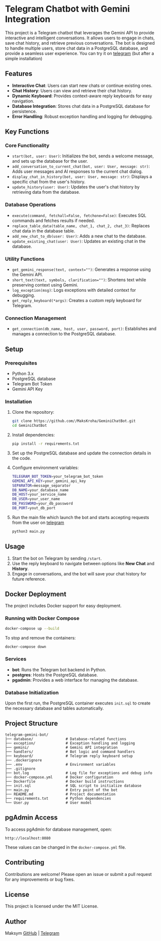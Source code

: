 # Telegram Chatbot with Gemini Integration

This project is a Telegram chatbot that leverages the Gemini API to provide interactive and intelligent conversations. It allows users to engage in chats, save chat history, and retrieve previous conversations. The bot is designed to handle multiple users, store chat data in a PostgreSQL database, and provide a seamless user experience. You can try it on [telegram](t.me/gemini_chat_python_bot) (but after a simple installation)

## Features

- **Interactive Chat**: Users can start new chats or continue existing ones.
- **Chat History**: Users can view and retrieve their chat history.
- **Dynamic Keyboard**: Provides context-aware reply keyboards for easy navigation.
- **Database Integration**: Stores chat data in a PostgreSQL database for persistence.
- **Error Handling**: Robust exception handling and logging for debugging.

## Key Functions

### Core Functionality

- `start(bot, user: User)`: Initializes the bot, sends a welcome message, and sets up the database for the user.
- `add_conversation_to_current_chat(bot, user: User, message: str)`: Adds user messages and AI responses to the current chat dialog.
- `display_chat_in_history(bot, user: User, message: str)`: Displays a specific chat from the user's history.
- `update_history(user: User)`: Updates the user's chat history by retrieving data from the database.

### Database Operations

- `execute(command, fetchall=False, fetchone=False)`: Executes SQL commands and fetches results if needed.
- `replace_table_data(table_name, chat_1, chat_2, chat_3)`: Replaces chat data in the database table.
- `add_new_chat_to_db(user: User)`: Adds a new chat to the database.
- `update_existing_chat(user: User)`: Updates an existing chat in the database.

### Utility Functions

- `get_gemini_response(text, context="")`: Generates a response using the Gemini API.
- `short_text(text, symbols, clarification="")`: Shortens text while preserving context using Gemini.
- `log_exception(msg)`: Logs exceptions with detailed context for debugging.
- `get_reply_keyboard(*args)`: Creates a custom reply keyboard for Telegram.

### Connection Management

- `get_connection(db_name, host, user, password, port)`: Establishes and manages a connection to the PostgreSQL database.

## Setup

### Prerequisites

- Python 3.x
- PostgreSQL database
- Telegram Bot Token
- Gemini API Key

### Installation

1. Clone the repository:

   ```bash
   git clone https://github.com//MaksKroha/GeminiChatBot.git
   cd GeminiChatBot
   ```

2. Install dependencies:

   ```bash
   pip install -r requirements.txt
   ```

3. Set up the PostgreSQL database and update the connection details in the code.

4. Configure environment variables:

   ```bash
   TELEGRAM_BOT_TOKEN=your_telegram_bot_token
   GEMINI_API_KEY=your_gemini_api_key
   SEPARATOR=message_separator
   DB_NAME=your_database_name
   DB_HOST=your_service_name
   DB_USER=your_user_name
   DB_PASSWORD=your_db_password
   DB_PORT=yout_db_port
   ```
5. Run the main file which launch the bot and starts accepting requests from the user on [telegram](t.me/gemini_chat_python_bot)
   ```bash
   python3 main.py
   ```

## Usage

1. Start the bot on Telegram by sending `/start`.
2. Use the reply keyboard to navigate between options like **New Chat** and **History**.
3. Engage in conversations, and the bot will save your chat history for future reference.

## Docker Deployment

The project includes Docker support for easy deployment.

### Running with Docker Compose

```bash
docker-compose up --build
```

To stop and remove the containers:

```bash
docker-compose down
```

### Services

- **bot**: Runs the Telegram bot backend in Python.
- **postgres**: Hosts the PostgreSQL database.
- **pgadmin**: Provides a web interface for managing the database.

### Database Initialization

Upon the first run, the PostgreSQL container executes `init.sql` to create the necessary database and tables automatically.

## Project Structure

```
telegram-gemini-bot/
├── database/               # Database-related functions
├── exception/              # Exception handling and logging
├── gemini/                 # Gemini API integration
├── handlers/               # Bot logic and command handlers
├── keyboard/               # Telegram reply keyboard setup
├── .dockerignore
├── .env                    # Environment variables
├── .gitignore
├── bot.log                 # Log file for exceptions and debug info
├── docker-compose.yml      # Docker configuration
├── Dockerfile              # Docker build instructions
├── init.sql                # SQL script to initialize database
├── main.py                 # Entry point of the bot
├── README.md               # Project documentation
├── requirements.txt        # Python dependencies
└── User.py                 # User model
```

## pgAdmin Access

To access pgAdmin for database management, open:

```
http://localhost:8080
```

These values can be changed in the `docker-compose.yml` file.

## Contributing

Contributions are welcome! Please open an issue or submit a pull request for any improvements or bug fixes.

## License

This project is licensed under the MIT License.

## Author

Maksym [GitHub](https://github.com/MaksKroha) | [Telegram](https://t.me/maks_kroha)
